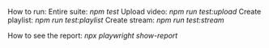 How to run: 
Entire suite: _npm test_
Upload video: _npm run test:upload_
Create playlist: _npm run test:playlist_
Create stream: _npm run test:stream_

How to see the report:
_npx playwright show-report_

